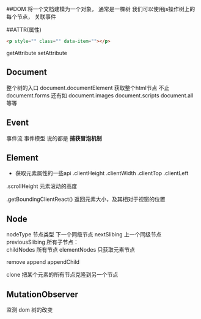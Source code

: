 ##DOM
将一个文档建模为一个对象， 通常是一棵树
我们可以使用js操作树上的每个节点， 关联事件

##ATTR(属性)
```html
<p style="" class="" data-item=""></p>
```
getAttribute
setAttribute

## Document
整个树的入口
document.documentElement 获取整个html节点
不止documemt.forms
还有如
document.images
document.scripts
document.all
等等

##  Event
事件流
事件模型
说的都是 **捕获冒泡机制**

## Element 
- 获取元素属性的一些api
.clientHeight
.clientWidth
.clientTop
.clientLeft

.scrollHeight   元素滚动的高度

.getBoundingClientReact() 返回元素大小，及其相对于视窗的位置

##  Node
nodeType  节点类型
下一个同级节点  nextSlibing
上一个同级节点  previousSlibing
所有子节点：  
childNodes  所有节点
elementNodes  只获取元素节点

remove
append
appendChild

clone 把某个元素的所有节点克隆到另一个节点

##  MutationObserver
监测 dom 树的改变 